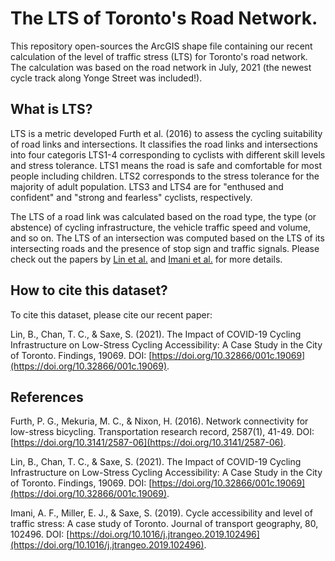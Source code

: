 # The LTS of Toronto's Road Network.

This repository open-sources the ArcGIS shape file containing our recent calculation of the level of traffic stress (LTS) for Toronto's road network. The calculation was based on the road network in July, 2021 (the newest cycle track along Yonge Street was included!).

## What is LTS?
LTS is a metric developed Furth et al. (2016) to assess the cycling suitability of road links and intersections. It classifies the road links and intersections into four categoris LTS1-4 corresponding to cyclists with different skill levels and stress tolerance. LTS1 means the road is safe and comfortable for most people including children. LTS2 corresponds to the stress tolerance for the majority of adult population. LTS3 and LTS4 are for "enthused and confident" and "strong and fearless" cyclists, respectively.

The LTS of a road link was calculated based on the road type, the type (or abstence) of cycling infrastructure, the vehicle traffic speed and volume, and so on. The LTS of an intersection was computed based on the LTS of its intersecting roads and the presence of stop sign and traffic signals. Please check out the papers by [Lin et al.](https://doi.org/10.32866/001c.19069) and [Imani et al.](https://doi.org/10.3141/2587-06) for more details. 

## How to cite this dataset?

To cite this dataset, please cite our recent paper:

Lin, B., Chan, T. C., & Saxe, S. (2021). The Impact of COVID-19 Cycling Infrastructure on Low-Stress Cycling Accessibility: A Case Study in the City of Toronto. Findings, 19069. DOI: [https://doi.org/10.32866/001c.19069](https://doi.org/10.32866/001c.19069).

## References

Furth, P. G., Mekuria, M. C., & Nixon, H. (2016). Network connectivity for low-stress bicycling. Transportation research record, 2587(1), 41-49. DOI: [https://doi.org/10.3141/2587-06](https://doi.org/10.3141/2587-06).

Lin, B., Chan, T. C., & Saxe, S. (2021). The Impact of COVID-19 Cycling Infrastructure on Low-Stress Cycling Accessibility: A Case Study in the City of Toronto. Findings, 19069. DOI: [https://doi.org/10.32866/001c.19069](https://doi.org/10.32866/001c.19069).

Imani, A. F., Miller, E. J., & Saxe, S. (2019). Cycle accessibility and level of traffic stress: A case study of Toronto. Journal of transport geography, 80, 102496. DOI: [https://doi.org/10.1016/j.jtrangeo.2019.102496](https://doi.org/10.1016/j.jtrangeo.2019.102496).


